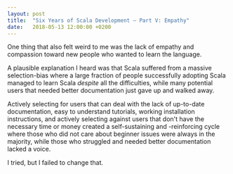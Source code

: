 ```yaml
---
layout: post
title:  "Six Years of Scala Development – Part V: Empathy"
date:   2018-05-13 12:00:00 +0200
---
```


One thing that also felt weird to me was the lack of empathy and compassion
toward new people who wanted to learn the language.

A plausible explanation I heard was that Scala suffered from a massive
selection-bias where a large fraction of people successfully adopting Scala
managed to learn Scala _despite_ all the difficulties, while many potential
users that needed better documentation just gave up and walked away.

Actively selecting for users that can deal with the lack of up-to-date
documentation, easy to understand tutorials, working installation instructions,
and actively selecting against users that don't have the necessary time or money
created a self-sustaining and -reinforcing cycle where those who did not care
about beginner issues were always in the majority, while those who struggled and
needed better documentation lacked a voice.

I tried, but I failed to change that.

